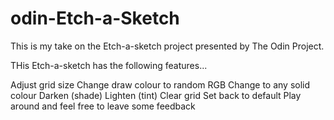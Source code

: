 # odin-Etch-a-Sketch


This is my take on the Etch-a-sketch project presented by The Odin Project.

THis Etch-a-sketch has the following features...

Adjust grid size
Change draw colour to random RGB
Change to any solid colour
Darken (shade)
Lighten (tint)
Clear grid
Set back to default
Play around and feel free to leave some feedback
